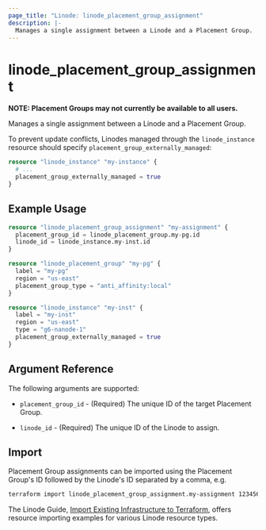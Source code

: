 ```yaml
---
page_title: "Linode: linode_placement_group_assignment"
description: |-
  Manages a single assignment between a Linode and a Placement Group.
---
```


# linode\_placement\_group\_assignment

**NOTE: Placement Groups may not currently be available to all users.**

Manages a single assignment between a Linode and a Placement Group.

To prevent update conflicts, Linodes managed through the `linode_instance` resource should specify `placement_group_externally_managed`:

```terraform
resource "linode_instance" "my-instance" {
  # ...
  placement_group_externally_managed = true
}
```

## Example Usage

```terraform
resource "linode_placement_group_assignment" "my-assignment" {
  placement_group_id = linode_placement_group.my-pg.id
  linode_id = linode_instance.my-inst.id
}

resource "linode_placement_group" "my-pg" {
  label = "my-pg"
  region = "us-east"
  placement_group_type = "anti_affinity:local"
}

resource "linode_instance" "my-inst" {
  label = "my-inst"
  region = "us-east"
  type = "g6-nanode-1"
  placement_group_externally_managed = true
}
```

## Argument Reference

The following arguments are supported:

* `placement_group_id` - (Required) The unique ID of the target Placement Group.

* `linode_id` - (Required) The unique ID of the Linode to assign.

## Import

Placement Group assignments can be imported using the Placement Group's ID followed by the Linode's ID separated by a comma, e.g.

```sh
terraform import linode_placement_group_assignment.my-assignment 1234567,7654321
```

The Linode Guide, [Import Existing Infrastructure to Terraform](https://www.linode.com/docs/applications/configuration-management/import-existing-infrastructure-to-terraform/), offers resource importing examples for various Linode resource types.
